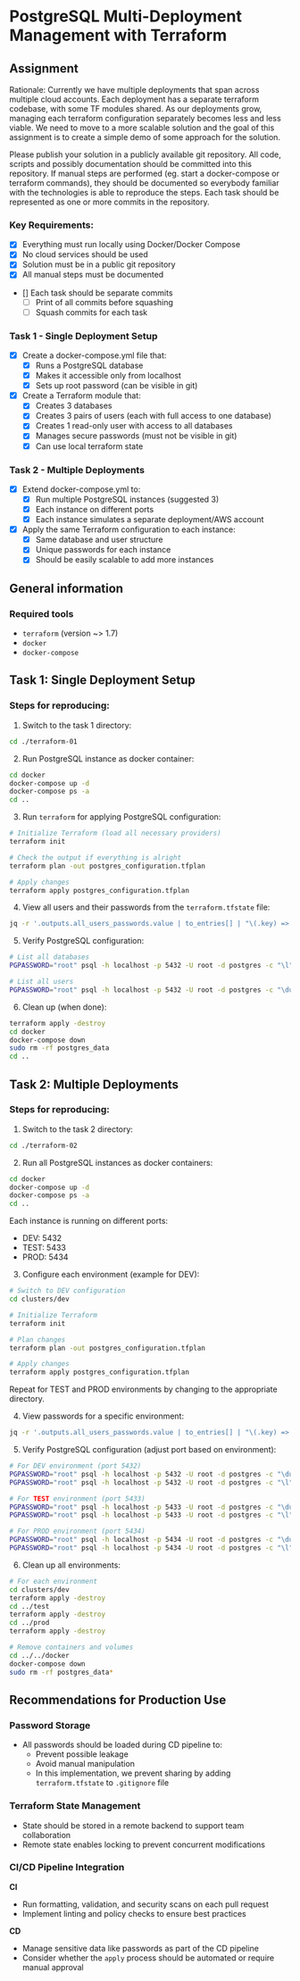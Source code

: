 # PostgreSQL Multi-Deployment Management with Terraform

## Assignment

Rationale: Currently we have multiple deployments that span across multiple cloud accounts. Each deployment has a separate terraform codebase, with some TF modules shared. As our deployments grow, managing each terraform configuration separately becomes less and less viable. We need to move to a more scalable solution and the goal of this assignment is to create a simple demo of some approach for the solution.

Please publish your solution in a publicly available git repository. All code, scripts and possibly documentation should be committed into this repository. If manual steps are performed (eg. start a docker-compose or terraform commands), they should be documented so everybody familiar with the technologies is able to reproduce the steps. Each task should be represented as one or more commits in the repository.

### Key Requirements:

- [x] Everything must run locally using Docker/Docker Compose
- [x] No cloud services should be used
- [x] Solution must be in a public git repository
- [x] All manual steps must be documented
- [] Each task should be separate commits
  - [ ] Print of all commits before squashing
  - [ ] Squash commits for each task

### Task 1 - Single Deployment Setup

- [x] Create a docker-compose.yml file that:
  - [x] Runs a PostgreSQL database
  - [x] Makes it accessible only from localhost
  - [x] Sets up root password (can be visible in git)
- [x] Create a Terraform module that:
  - [x] Creates 3 databases
  - [x] Creates 3 pairs of users (each with full access to one database)
  - [x] Creates 1 read-only user with access to all databases
  - [x] Manages secure passwords (must not be visible in git)
  - [x] Can use local terraform state

### Task 2 - Multiple Deployments

- [x] Extend docker-compose.yml to:
  - [x] Run multiple PostgreSQL instances (suggested 3)
  - [x] Each instance on different ports
  - [x] Each instance simulates a separate deployment/AWS account
- [x] Apply the same Terraform configuration to each instance:
  - [x] Same database and user structure
  - [x] Unique passwords for each instance
  - [x] Should be easily scalable to add more instances

## General information

### Required tools
- `terraform` (version ~> 1.7)
- `docker`
- `docker-compose`

## Task 1: Single Deployment Setup

### Steps for reproducing:

1. Switch to the task 1 directory:
```bash
cd ./terraform-01
```

2. Run PostgreSQL instance as docker container:
```bash
cd docker
docker-compose up -d
docker-compose ps -a
cd ..
```

3. Run `terraform` for applying PostgreSQL configuration:
```bash
# Initialize Terraform (load all necessary providers)
terraform init

# Check the output if everything is alright
terraform plan -out postgres_configuration.tfplan

# Apply changes
terraform apply postgres_configuration.tfplan
```
 
4. View all users and their passwords from the `terraform.tfstate` file:
```bash
jq -r '.outputs.all_users_passwords.value | to_entries[] | "\(.key) => \(.value)"' terraform.tfstate
```

5. Verify PostgreSQL configuration:
```bash
# List all databases
PGPASSWORD="root" psql -h localhost -p 5432 -U root -d postgres -c "\l"

# List all users
PGPASSWORD="root" psql -h localhost -p 5432 -U root -d postgres -c "\du"
```

6. Clean up (when done):
```bash
terraform apply -destroy
cd docker
docker-compose down
sudo rm -rf postgres_data
cd ..
```

## Task 2: Multiple Deployments

### Steps for reproducing:

1. Switch to the task 2 directory:
```bash
cd ./terraform-02
```

2. Run all PostgreSQL instances as docker containers:
```bash
cd docker
docker-compose up -d
docker-compose ps -a
cd ..
```

Each instance is running on different ports:
  - DEV:  5432
  - TEST: 5433
  - PROD: 5434

3. Configure each environment (example for DEV):
```bash
# Switch to DEV configuration
cd clusters/dev

# Initialize Terraform
terraform init

# Plan changes
terraform plan -out postgres_configuration.tfplan

# Apply changes
terraform apply postgres_configuration.tfplan
```

Repeat for TEST and PROD environments by changing to the appropriate directory.
 
4. View passwords for a specific environment:
```bash
jq -r '.outputs.all_users_passwords.value | to_entries[] | "\(.key) => \(.value)"' terraform.tfstate
```

5. Verify PostgreSQL configuration (adjust port based on environment):
```bash
# For DEV environment (port 5432)
PGPASSWORD="root" psql -h localhost -p 5432 -U root -d postgres -c "\du"
PGPASSWORD="root" psql -h localhost -p 5432 -U root -d postgres -c "\l"

# For TEST environment (port 5433)
PGPASSWORD="root" psql -h localhost -p 5433 -U root -d postgres -c "\du"
PGPASSWORD="root" psql -h localhost -p 5433 -U root -d postgres -c "\l"

# For PROD environment (port 5434)
PGPASSWORD="root" psql -h localhost -p 5434 -U root -d postgres -c "\du"
PGPASSWORD="root" psql -h localhost -p 5434 -U root -d postgres -c "\l"
```

6. Clean up all environments:
```bash
# For each environment
cd clusters/dev
terraform apply -destroy
cd ../test
terraform apply -destroy
cd ../prod
terraform apply -destroy

# Remove containers and volumes
cd ../../docker
docker-compose down
sudo rm -rf postgres_data*
```

## Recommendations for Production Use

### Password Storage
- All passwords should be loaded during CD pipeline to:
  - Prevent possible leakage
  - Avoid manual manipulation
  - In this implementation, we prevent sharing by adding `terraform.tfstate` to `.gitignore` file

### Terraform State Management
- State should be stored in a remote backend to support team collaboration
- Remote state enables locking to prevent concurrent modifications

### CI/CD Pipeline Integration

**CI**
- Run formatting, validation, and security scans on each pull request
- Implement linting and policy checks to ensure best practices

**CD**
- Manage sensitive data like passwords as part of the CD pipeline
- Consider whether the `apply` process should be automated or require manual approval

